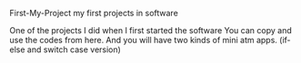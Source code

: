  First-My-Project
my first projects in software

One of the projects I did when I first started the software
You can copy and use the codes from here. And you will have two kinds of mini atm apps. 
(if-else and switch case version)

